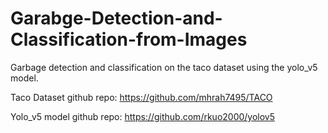# Garabge-Detection-and-Classification-from-Images
Garbage detection and classification on the taco dataset using the yolo_v5 model.


Taco Dataset github repo: https://github.com/mhrah7495/TACO

Yolo_v5 model github repo:  https://github.com/rkuo2000/yolov5
